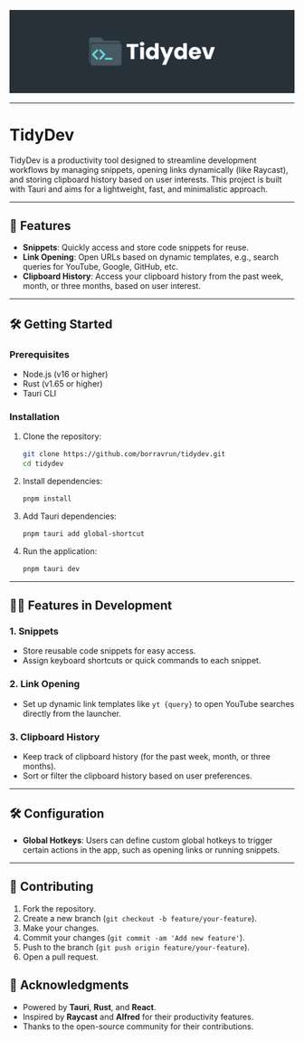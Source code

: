 ![header.png](header.png)

---
# TidyDev

TidyDev is a productivity tool designed to streamline development workflows by managing snippets, opening links dynamically (like Raycast), and storing clipboard history based on user interests. This project is built with Tauri and aims for a lightweight, fast, and minimalistic approach.

---

## 🚀 Features

* **Snippets**: Quickly access and store code snippets for reuse.
* **Link Opening**: Open URLs based on dynamic templates, e.g., search queries for YouTube, Google, GitHub, etc.
* **Clipboard History**: Access your clipboard history from the past week, month, or three months, based on user interest.

---

## 🛠️ Getting Started

### Prerequisites

* Node.js (v16 or higher)
* Rust (v1.65 or higher)
* Tauri CLI

### Installation

1. Clone the repository:

   ```bash
   git clone https://github.com/borravrun/tidydev.git
   cd tidydev
   ```

2. Install dependencies:

   ```bash
   pnpm install
   ```

3. Add Tauri dependencies:

   ```bash
   pnpm tauri add global-shortcut
   ```

4. Run the application:

   ```bash
   pnpm tauri dev
   ```

---

## 🧑‍💻 Features in Development

### 1. Snippets

* Store reusable code snippets for easy access.
* Assign keyboard shortcuts or quick commands to each snippet.

### 2. Link Opening

* Set up dynamic link templates like `yt {query}` to open YouTube searches directly from the launcher.

### 3. Clipboard History

* Keep track of clipboard history (for the past week, month, or three months).
* Sort or filter the clipboard history based on user preferences.

---

## 🛠️ Configuration

* **Global Hotkeys**: Users can define custom global hotkeys to trigger certain actions in the app, such as opening links or running snippets.

---

## 🤝 Contributing

1. Fork the repository.
2. Create a new branch (`git checkout -b feature/your-feature`).
3. Make your changes.
4. Commit your changes (`git commit -am 'Add new feature'`).
5. Push to the branch (`git push origin feature/your-feature`).
6. Open a pull request.

## 📢 Acknowledgments

* Powered by **Tauri**, **Rust**, and **React**.
* Inspired by **Raycast** and **Alfred** for their productivity features.
* Thanks to the open-source community for their contributions.

